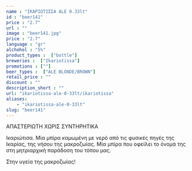 ```yaml
---
name : "ΙΚΑΡΙΩΤΙΣΣΑ ALE 0.33lt"
id : "beer141"
price : "2.7"
url : ""
image : "beer141.jpg"
price : "2.7"
language : "gr"
alchohol : "5%"
product_types :  ["bottle"]
breweries :  ["Ikariotissa"]
promotions : [""]
beer_types :  ["ALE BLONDE/BROWN"]
retail_price : ""
discount : ""
description_short : ""
url: "ikariotissa-ale-0-33lt/ikariotissa"
aliases: 
    - "ikariotissa-ale-0-33lt"
slug: "beer141"
---
```


ΑΠΑΣΤΕΡΙΩΤΗ ΧΩΡΙΣ ΣΥΝΤΗΡΗΤΙΚΑ

Ικαριώτισα. Μία μπίρα καμωμένη με νερό από τις φυσικές πηγές της Ικαρίας, της νήσου της μακροζωίας. Μία μπίρα που οφείλει το όνομά της στη μητριαρχική παράδοση του τόπου μας.

Στην υγεία της μακροζωίας!